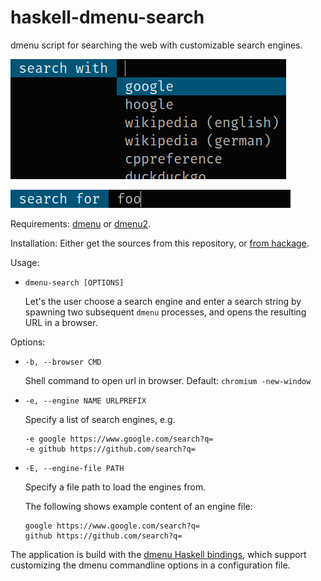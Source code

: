 # haskell-dmenu-search
dmenu script for searching the web with customizable search engines.

![dmenu-search screenshot 1](doc/dmenu-search-1.png)

![dmenu-search screenshot 2](doc/dmenu-search-2.png)

Requirements:
[dmenu](http://tools.suckless.org/dmenu/) or
[dmenu2](https://bitbucket.org/melek/dmenu2).

Installation:
  Either get the sources from this repository, or
  [from hackage](https://hackage.haskell.org/package/dmenu-pkill).

Usage:

*   `dmenu-search [OPTIONS]`

    Let's the user choose a search engine and enter a search string by
    spawning two subsequent `dmenu` processes, and opens the resulting
    URL in a browser.

Options:

*   `-b, --browser CMD`

    Shell command to open url in browser. Default: `chromium -new-window`
*   `-e, --engine NAME URLPREFIX`

    Specify a list of search engines, e.g.
    
        -e google https://www.google.com/search?q=
        -e github https://github.com/search?q=
*   `-E, --engine-file PATH`

    Specify a file path to load the engines from.
    
    The following shows example content of an engine file:
    
        google https://www.google.com/search?q=
        github https://github.com/search?q=

The application is build with the
[dmenu Haskell bindings](https://hackage.haskell.org/package/dmenu), which
support customizing the dmenu commandline options in a configuration file.
